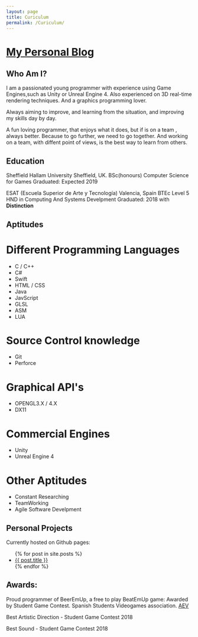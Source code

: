 ```yaml
---
layout: page
title: Curiculum
permalink: /Curiculum/
---
```


# [My Personal Blog](http://unyankee.github.io/)

## Who Am I?

I am a passionated young programmer with experience using Game Engines,such as Unity or Unreal Engine 4. Also experienced on 3D real-time rendering 
techniques. And a graphics programming lover.


Always aiming to improve, and learning from the situation, and improving my skills day by day.


A fun loving programmer, that enjoys what it does, but if is on a team , always better. Because to go further, we need to go together.
And working on a team, with diffent point of views, is the best way to learn from others.


## Education
Sheffield Hallam University
Sheffield, UK.
BSc(honours) Computer Science for Games
Graduated: Expected 2019

ESAT (Escuela Superior de Arte y Tecnología)
Valencia, Spain
BTEc Level 5 HND in Computing And Systems Develpment
Graduated: 2018 with **Distinction**

## Aptitudes

# Different Programming Languages

* C / C++
* C#
* Swift
* HTML / CSS
* Java
* JavScript
* GLSL
* ASM
* LUA

# Source Control knowledge

* Git
* Perforce

# Graphical API's

* OPENGL3.X / 4.X
* DX11

# Commercial Engines

* Unity
* Unreal Engine 4

# Other Aptitudes

* Constant Researching
* TeamWorking
* Agile Software Develpment



## Personal Projects

Currently hosted on Github pages: 
<ul>
  {% for post in site.posts %}
    <li>
      <a href="{{ post.url }}">{{ post.title }}</a>
    </li>
  {% endfor %}
</ul>



## Awards:

Proud programmer of BeerEmUp, a free to play BeatEmUp game: Awarded by Student Game Contest.
Spanish Students Videogames association.
[AEV](http://studentgamecontest.aev.org.es/)

Best Artistic Direction - Student Game Contest 2018

Best Sound - Student Game Contest 2018







